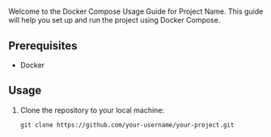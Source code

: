 # 

Welcome to the Docker Compose Usage Guide for Project Name. This guide will help you set up and run the project using Docker Compose.

## Prerequisites

- Docker 

## Usage

1. Clone the repository to your local machine:

   ```
   git clone https://github.com/your-username/your-project.git
   ```
